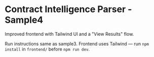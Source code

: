 # Contract Intelligence Parser - Sample4

Improved frontend with Tailwind UI and a "View Results" flow.

Run instructions same as sample3. Frontend uses Tailwind — run `npm install` in `frontend/` before `npm run dev`.

